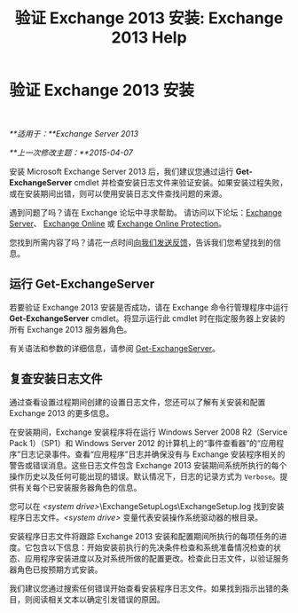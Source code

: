 ﻿---
title: '验证 Exchange 2013 安装: Exchange 2013 Help'
TOCTitle: 验证 Exchange 2013 安装
ms:assetid: fdd20a2a-c8c1-4d17-b813-3c05d88a4411
ms:mtpsurl: https://technet.microsoft.com/zh-cn/library/Bb125254(v=EXCHG.150)
ms:contentKeyID: 50492028
ms.date: 01/11/2018
mtps_version: v=EXCHG.150
ms.translationtype: HT
---

# 验证 Exchange 2013 安装

 

_**适用于：**Exchange Server 2013_

_**上一次修改主题：**2015-04-07_

安装 Microsoft Exchange Server 2013 后，我们建议您通过运行 **Get-ExchangeServer** cmdlet 并检查安装日志文件来验证安装。如果安装过程失败，或在安装期间出错，则可以使用安装日志文件查找问题的来源。

遇到问题了吗？请在 Exchange 论坛中寻求帮助。 请访问以下论坛：[Exchange Server](https://go.microsoft.com/fwlink/p/?linkid=60612)、 [Exchange Online](https://go.microsoft.com/fwlink/p/?linkid=267542) 或 [Exchange Online Protection](https://go.microsoft.com/fwlink/p/?linkid=285351)。

您找到所需内容了吗？请花一点时间[向我们发送反馈](mailto:exsetuphelpfeedback@microsoft.com?subject=exchange%202013%20setup%20help%20feedbac)，告诉我们您希望找到的信息。

## 运行 Get-ExchangeServer

若要验证 Exchange 2013 安装是否成功，请在 Exchange 命令行管理程序中运行 **Get-ExchangeServer** cmdlet。将显示运行此 cmdlet 时在指定服务器上安装的所有 Exchange 2013 服务器角色。

有关语法和参数的详细信息，请参阅 [Get-ExchangeServer](https://technet.microsoft.com/zh-cn/library/bb123873\(v=exchg.150\))。

## 复查安装日志文件

通过查看设置过程期间创建的设置日志文件，您还可以了解有关安装和配置 Exchange 2013 的更多信息。

在安装期间，Exchange 安装程序将在运行 Windows Server 2008 R2（Service Pack 1）（SP1）和 Windows Server 2012 的计算机上的“事件查看器”的“应用程序”日志记录事件。查看“应用程序”日志并确保没有与 Exchange 安装程序相关的警告或错误消息。这些日志文件包含 Exchange 2013 安装期间系统所执行的每个操作历史以及任何可能出现的错误。默认情况下，日志的记录方式为 `Verbose`。提供有关每个已安装服务器角色的信息。

您可以在 *\<system drive\>*\\ExchangeSetupLogs\\ExchangeSetup.log 找到安装程序日志文件。*\<system drive\>* 变量代表安装操作系统驱动器的根目录。

安装程序日志文件将跟踪 Exchange 2013 安装和配置期间所执行的每项任务的进度。它包含以下信息：开始安装前执行的先决条件检查和系统准备情况检查的状态、应用程序安装进度以及对系统所做的配置更改。检查此日志文件，以验证服务器角色已按预期方式安装。

我们建议您通过搜索任何错误开始查看安装程序日志文件。如果找到指示出错的条目，则阅读相关文本以确定引发错误的原因。

